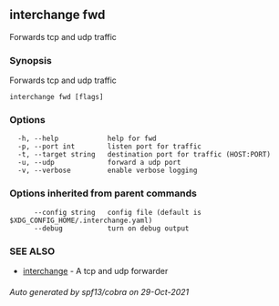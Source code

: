 ## interchange fwd

Forwards tcp and udp traffic

### Synopsis

Forwards tcp and udp traffic

```
interchange fwd [flags]
```

### Options

```
  -h, --help            help for fwd
  -p, --port int        listen port for traffic
  -t, --target string   destination port for traffic (HOST:PORT)
  -u, --udp             forward a udp port
  -v, --verbose         enable verbose logging
```

### Options inherited from parent commands

```
      --config string   config file (default is $XDG_CONFIG_HOME/.interchange.yaml)
      --debug           turn on debug output
```

### SEE ALSO

* [interchange](interchange.md)	 - A tcp and udp forwarder

###### Auto generated by spf13/cobra on 29-Oct-2021
